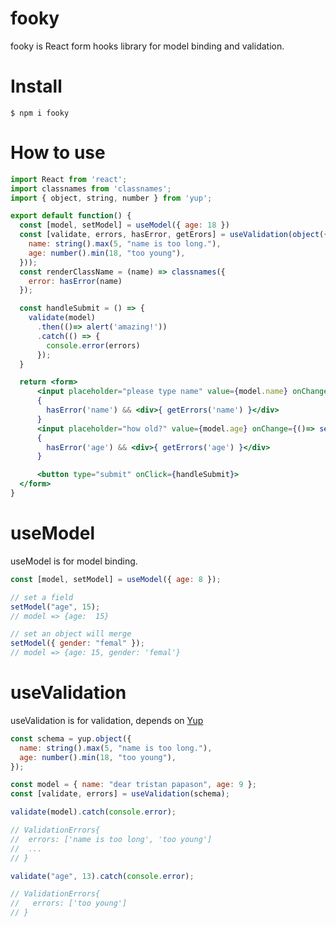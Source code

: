 # fooky

fooky is React form hooks library for model binding and validation.

# Install

```shell
$ npm i fooky
```

# How to use

```jsx
import React from 'react';
import classnames from 'classnames';
import { object, string, number } from 'yup';

export default function() {
  const [model, setModel] = useModel({ age: 18 })
  const [validate, errors, hasError, getErors] = useValidation(object({
    name: string().max(5, "name is too long."),
    age: number().min(18, "too young"),
  }));
  const renderClassName = (name) => classnames({
    error: hasError(name)
  });

  const handleSubmit = () => {
    validate(model)
      .then(()=> alert('amazing!'))
      .catch(() => {
        console.error(errors)
      });
  }

  return <form>
      <input placeholder="please type name" value={model.name} onChange={()=> setModel('name')} onBlur={() => validate('name')}></input>
      { 
        hasError('name') && <div>{ getErrors('name') }</div> 
      }
      <input placeholder="how old?" value={model.age} onChange={()=> setModel('age')} onBlur={() => validate('age')}></input>
      { 
        hasError('age') && <div>{ getErrors('age') }</div>
      }

      <button type="submit" onClick={handleSubmit}>
  </form>
}

```

# useModel

useModel is for model binding.

```javascript
const [model, setModel] = useModel({ age: 8 });

// set a field
setModel("age", 15);
// model => {age:  15}

// set an object will merge
setModel({ gender: "femal" });
// model => {age: 15, gender: 'femal'}
```

# useValidation

useValidation is for validation, depends on [Yup](https://github.com/jquense/yup)

```javascript
const schema = yup.object({
  name: string().max(5, "name is too long."),
  age: number().min(18, "too young"),
});

const model = { name: "dear tristan papason", age: 9 };
const [validate, errors] = useValidation(schema);

validate(model).catch(console.error);

// ValidationErrors{
//  errors: ['name is too long', 'too young']
//  ...
// }

validate("age", 13).catch(console.error);

// ValidationErrors{
//   errors: ['too young']
// }
```
